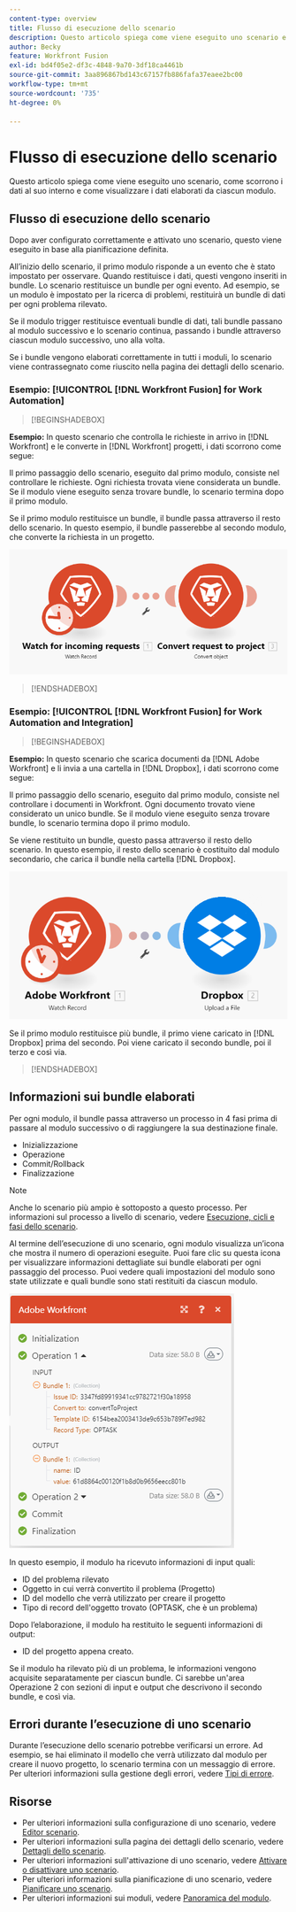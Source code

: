 ```yaml
---
content-type: overview
title: Flusso di esecuzione dello scenario
description: Questo articolo spiega come viene eseguito uno scenario e come i dati scorrono attraverso di esso. Vengono inoltre illustrate le aree in cui è possibile trovare informazioni sui dati elaborati e su come leggerle.
author: Becky
feature: Workfront Fusion
exl-id: bd4f05e2-df3c-4848-9a70-3df18ca4461b
source-git-commit: 3aa896867bd143c67157fb886fafa37eaee2bc00
workflow-type: tm+mt
source-wordcount: '735'
ht-degree: 0%

---
```


# Flusso di esecuzione dello scenario

Questo articolo spiega come viene eseguito uno scenario, come scorrono i dati al suo interno e come visualizzare i dati elaborati da ciascun modulo.

## Flusso di esecuzione dello scenario

Dopo aver configurato correttamente e attivato uno scenario, questo viene eseguito in base alla pianificazione definita.

All’inizio dello scenario, il primo modulo risponde a un evento che è stato impostato per osservare. Quando restituisce i dati, questi vengono inseriti in bundle. Lo scenario restituisce un bundle per ogni evento. Ad esempio, se un modulo è impostato per la ricerca di problemi, restituirà un bundle di dati per ogni problema rilevato.

Se il modulo trigger restituisce eventuali bundle di dati, tali bundle passano al modulo successivo e lo scenario continua, passando i bundle attraverso ciascun modulo successivo, uno alla volta.

Se i bundle vengono elaborati correttamente in tutti i moduli, lo scenario viene contrassegnato come riuscito nella pagina dei dettagli dello scenario.

### Esempio: [!UICONTROL [!DNL Workfront Fusion] for Work Automation]

>[!BEGINSHADEBOX]

**Esempio:** In questo scenario che controlla le richieste in arrivo in [!DNL Workfront] e le converte in [!DNL Workfront] progetti, i dati scorrono come segue:

Il primo passaggio dello scenario, eseguito dal primo modulo, consiste nel controllare le richieste. Ogni richiesta trovata viene considerata un bundle. Se il modulo viene eseguito senza trovare bundle, lo scenario termina dopo il primo modulo.

Se il primo modulo restituisce un bundle, il bundle passa attraverso il resto dello scenario. In questo esempio, il bundle passerebbe al secondo modulo, che converte la richiesta in un progetto.

![Flusso di esecuzione dello scenario Workfront](assets/example-execution-flow-wf-only.png)

>[!ENDSHADEBOX]

### Esempio: [!UICONTROL [!DNL Workfront Fusion] for Work Automation and Integration]

>[!BEGINSHADEBOX]

**Esempio:** In questo scenario che scarica documenti da [!DNL Adobe Workfront] e li invia a una cartella in [!DNL Dropbox], i dati scorrono come segue:

Il primo passaggio dello scenario, eseguito dal primo modulo, consiste nel controllare i documenti in Workfront. Ogni documento trovato viene considerato un unico bundle. Se il modulo viene eseguito senza trovare bundle, lo scenario termina dopo il primo modulo.

Se viene restituito un bundle, questo passa attraverso il resto dello scenario. In questo esempio, il resto dello scenario è costituito dal modulo secondario, che carica il bundle nella cartella [!DNL Dropbox].

![Flusso di esecuzione dello scenario di integrazione](assets/example-execution-flow-wf-dropbox.png)

Se il primo modulo restituisce più bundle, il primo viene caricato in [!DNL Dropbox] prima del secondo. Poi viene caricato il secondo bundle, poi il terzo e così via.

>[!ENDSHADEBOX]

## Informazioni sui bundle elaborati

Per ogni modulo, il bundle passa attraverso un processo in 4 fasi prima di passare al modulo successivo o di raggiungere la sua destinazione finale.

* Inizializzazione
* Operazione
* Commit/Rollback
* Finalizzazione

>[!NOTE]
>
>Anche lo scenario più ampio è sottoposto a questo processo. Per informazioni sul processo a livello di scenario, vedere [Esecuzione, cicli e fasi dello scenario](/help/workfront-fusion/references/scenarios/scenario-execution-cycles-phases.md).

Al termine dell’esecuzione di uno scenario, ogni modulo visualizza un’icona che mostra il numero di operazioni eseguite. Puoi fare clic su questa icona per visualizzare informazioni dettagliate sui bundle elaborati per ogni passaggio del processo. Puoi vedere quali impostazioni del modulo sono state utilizzate e quali bundle sono stati restituiti da ciascun modulo.

![Bundle elaborati](assets/Info-processed-bundles.png)

In questo esempio, il modulo ha ricevuto informazioni di input quali:

* ID del problema rilevato
* Oggetto in cui verrà convertito il problema (Progetto)
* ID del modello che verrà utilizzato per creare il progetto
* Tipo di record dell&#39;oggetto trovato (OPTASK, che è un problema)

Dopo l’elaborazione, il modulo ha restituito le seguenti informazioni di output:

* ID del progetto appena creato.

Se il modulo ha rilevato più di un problema, le informazioni vengono acquisite separatamente per ciascun bundle. Ci sarebbe un&#39;area Operazione 2 con sezioni di input e output che descrivono il secondo bundle, e così via.

## Errori durante l’esecuzione di uno scenario

Durante l’esecuzione dello scenario potrebbe verificarsi un errore. Ad esempio, se hai eliminato il modello che verrà utilizzato dal modulo per creare il nuovo progetto, lo scenario termina con un messaggio di errore. Per ulteriori informazioni sulla gestione degli errori, vedere [Tipi di errore](/help/workfront-fusion/references/errors/error-processing.md).

## Risorse

* Per ulteriori informazioni sulla configurazione di uno scenario, vedere [Editor scenario](/help/workfront-fusion/get-started-with-fusion/navigate-fusion/scenario-editor.md).
* Per ulteriori informazioni sulla pagina dei dettagli dello scenario, vedere [Dettagli dello scenario](/help/workfront-fusion/get-started-with-fusion/navigate-fusion/scenario-details.md).
* Per ulteriori informazioni sull&#39;attivazione di uno scenario, vedere [Attivare o disattivare uno scenario](/help/workfront-fusion/manage-scenarios/activate-deactivate-scenarios.md).
* Per ulteriori informazioni sulla pianificazione di uno scenario, vedere [Pianificare uno scenario](/help/workfront-fusion/create-scenarios/config-scenarios-settings/schedule-a-scenario.md).
* Per ulteriori informazioni sui moduli, vedere [Panoramica del modulo](/help/workfront-fusion/get-started-with-fusion/understand-fusion/module-overview.md).
